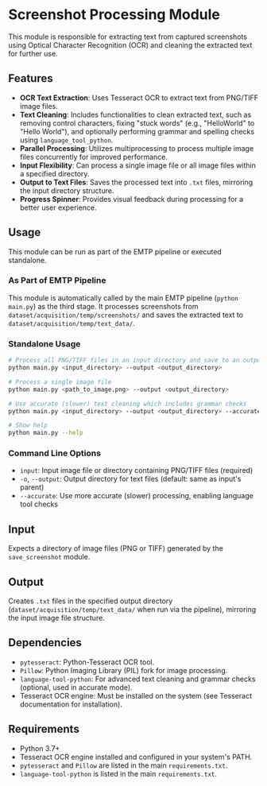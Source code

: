 # Screenshot Processing Module

This module is responsible for extracting text from captured screenshots using Optical Character Recognition (OCR) and cleaning the extracted text for further use.

## Features

- **OCR Text Extraction**: Uses Tesseract OCR to extract text from PNG/TIFF image files.
- **Text Cleaning**: Includes functionalities to clean extracted text, such as removing control characters, fixing "stuck words" (e.g., "HelloWorld" to "Hello World"), and optionally performing grammar and spelling checks using `language_tool_python`.
- **Parallel Processing**: Utilizes multiprocessing to process multiple image files concurrently for improved performance.
- **Input Flexibility**: Can process a single image file or all image files within a specified directory.
- **Output to Text Files**: Saves the processed text into `.txt` files, mirroring the input directory structure.
- **Progress Spinner**: Provides visual feedback during processing for a better user experience.

## Usage

This module can be run as part of the EMTP pipeline or executed standalone.

### As Part of EMTP Pipeline

This module is automatically called by the main EMTP pipeline (`python main.py`) as the third stage. It processes screenshots from `dataset/acquisition/temp/screenshots/` and saves the extracted text to `dataset/acquisition/temp/text_data/`.

### Standalone Usage

```bash
# Process all PNG/TIFF files in an input directory and save to an output directory
python main.py <input_directory> --output <output_directory>

# Process a single image file
python main.py <path_to_image.png> --output <output_directory>

# Use accurate (slower) text cleaning which includes grammar checks
python main.py <input_directory> --output <output_directory> --accurate

# Show help
python main.py --help
```

### Command Line Options

- `input`: Input image file or directory containing PNG/TIFF files (required)
- `-o`, `--output`: Output directory for text files (default: same as input's parent)
- `--accurate`: Use more accurate (slower) processing, enabling language tool checks

## Input

Expects a directory of image files (PNG or TIFF) generated by the `save_screenshot` module.

## Output

Creates `.txt` files in the specified output directory (`dataset/acquisition/temp/text_data/` when run via the pipeline), mirroring the input image file structure.

## Dependencies

- `pytesseract`: Python-Tesseract OCR tool.
- `Pillow`: Python Imaging Library (PIL) fork for image processing.
- `language-tool-python`: For advanced text cleaning and grammar checks (optional, used in accurate mode).
- Tesseract OCR engine: Must be installed on the system (see Tesseract documentation for installation).

## Requirements

- Python 3.7+
- Tesseract OCR engine installed and configured in your system's PATH.
- `pytesseract` and `Pillow` are listed in the main `requirements.txt`.
- `language-tool-python` is listed in the main `requirements.txt`.
